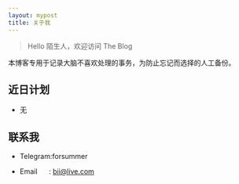 ```yaml
---
layout: mypost
title: 关于我
---
```


> Hello 陌生人，欢迎访问 The Blog

本博客专用于记录大脑不喜欢处理的事务，为防止忘记而选择的人工备份。

## 近日计划

- 无 

## 联系我

- Telegram:forsummer 

- Email&nbsp;&nbsp;&nbsp;&nbsp;&nbsp;&nbsp;: [bii@live.com](https://mail.qq.com/)
